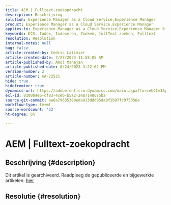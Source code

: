 ```yaml
---
title: AEM | Fulltext-zoekopdracht
description: Beschrijving
solution: Experience Manager as a Cloud Service,Experience Manager
product: Experience Manager as a Cloud Service,Experience Manager
applies-to: Experience Manager as a Cloud Service,Experience Manager 6.5
keywords: KCS, Index, Indexeren, Zoeken, fullText zoeken, Fulltext
resolution: Resolution
internal-notes: null
bug: false
article-created-by: Cedric Latimier
article-created-date: 7/27/2023 11:58:05 AM
article-published-by: Amol Mahajan
article-published-date: 8/24/2023 3:22:02 PM
version-number: 2
article-number: KA-22521
hide: true
hidefromtoc: true
dynamics-url: https://adobe-ent.crm.dynamics.com/main.aspx?forceUCI=1&pagetype=entityrecord&etn=knowledgearticle&id=0bffe5d6-742c-ee11-bdf4-6045bd006239
exl-id: 0100b4e5-cf83-4ceb-b5a2-2487140675ba
source-git-commit: aa6a79635380eda913ddd95da0f2b97fc975356e
workflow-type: tm+mt
source-wordcount: '32'
ht-degree: 6%

---
```


# AEM | Fulltext-zoekopdracht

## Beschrijving {#description}

Dit artikel is gearchiveerd. Raadpleeg de gepubliceerde en bijgewerkte artikelen. [hier](https://experienceleague.adobe.com/search.html#sort=relevancy)

## Resolutie {#resolution}
